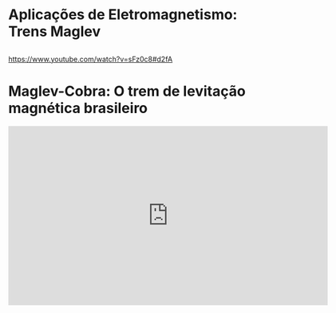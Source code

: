 # Aplicações de Eletromagnetismo: Trens Maglev

## 
https://www.youtube.com/watch?v=sFz0c8#d2fA

# Maglev-Cobra: O trem de levitação magnética brasileiro
<iframe src="https://player.vimeo.com/video/709839594?h=eab9f1faf2&title=0&byline=0&portrait=0" width="640" height="360" frameborder="0" allow="autoplay; fullscreen; picture-in-picture" allowfullscreen></iframe>

